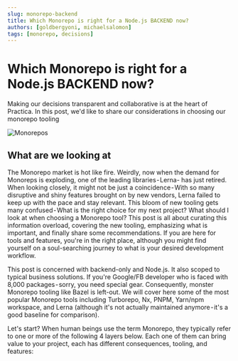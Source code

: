 ```yaml
---
slug: monorepo-backend
title: Which Monorepo is right for a Node.js BACKEND now?
authors: [goldbergyoni, michaelsalomon]
tags: [monorepo, decisions]
---
```


# Which Monorepo is right for a Node.js BACKEND now?

Making our decisions transparent and collaborative is at the heart of Practica. In this post, we'd like to share our considerations in choosing our monorepo tooling

![Monorepos](/img/monorepo-theme-1.png)

## What are we looking at

The Monorepo market is hot like fire. Weirdly, now when the demand for Monoreps is exploding, one of the leading libraries - Lerna- has just retired. When looking closely, it might not be just a coincidence - With so many disruptive and shiny features brought on by new vendors, Lerna failed to keep up with the pace and stay relevant. This bloom of new tooling gets many confused - What is the right choice for my next project? What should I look at when choosing a Monorepo tool? This post is all about curating this information overload, covering the new tooling, emphasizing what is important, and finally share some recommendations. If you are here for tools and features, you're in the right place, although you might find yourself on a soul-searching journey to what is your desired development workflow.

This post is concerned with backend-only and Node.js. It also scoped to typical business solutions. If you're Google/FB developer who is faced with 8,000 packages - sorry, you need special gear. Consequently, monster Monorepo tooling like Bazel is left-out. We will cover here some of the most popular Monorepo tools including Turborepo, Nx, PNPM, Yarn/npm workspace, and Lerna (although it's not actually maintained anymore - it's a good baseline for comparison).

Let's start? When human beings use the term Monorepo, they typically refer to one or more of the following 4 layers below. Each one of them can bring value to your project, each has different consequences, tooling, and features:

